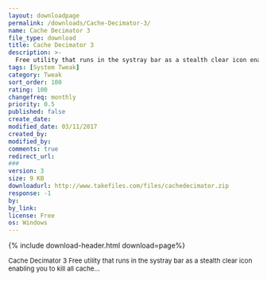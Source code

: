 ```yaml
---
layout: downloadpage
permalink: /downloads/Cache-Decimator-3/
name: Cache Decimator 3
file_type: download
title: Cache Decimator 3
description: >-
  Free utility that runs in the systray bar as a stealth clear icon enabling you to kill all cache...
tags: [System Tweak]
category: Tweak
sort_order: 100
rating: 100
changefreq: monthly
priority: 0.5
published: false
create_date: 
modified_date: 03/11/2017
created_by: 
modified_by: 
comments: true
redirect_url: 
### 
version: 3
size: 9 KB
downloadurl: http://www.takefiles.com/files/cachedecimator.zip
response: -1
by: 
by_link: 
license: Free
os: Windows
---
```


{% include download-header.html download=page%}

<p style="fix-download-text !important">
<p><font size="2">Cache Decimator 3 Free utility that runs in the systray bar as a stealth clear icon enabling you to kill all cache...</font></p></p>
